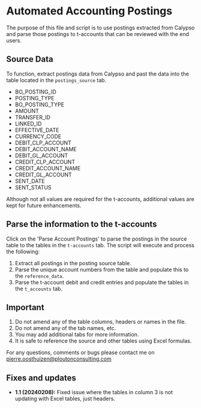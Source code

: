 # Automated Accounting Postings
The purpose of this file and script is to use postings extracted from Calypso and parse those postings to t-accounts that can be reviewed with the end users.

## Source Data
To function, extract postings data from Calypso and past the data into the table located in the `postings_source` tab.
- BO_POSTING_ID
- POSTING_TYPE
- BO_POSTING_TYPE
- AMOUNT
- TRANSFER_ID
- LINKED_ID
- EFFECTIVE_DATE
- CURRENCY_CODE
- DEBIT_CLP_ACCOUNT
- DEBIT_ACCOUNT_NAME
- DEBIT_GL_ACCOUNT
- CREDIT_CLP_ACCOUNT
- CREDIT_ACCOUNT_NAME
- CREDIT_GL_ACCOUNT
- SENT_DATE
- SENT_STATUS

Although not all values are required for the t-accounts, additional values are kept for future enhancements.

## Parse the information to the t-accounts
Click on the 'Parse Account Postings' to parse the postings in the source table to the tables in the `t-accounts` tab.
The script will execute and process the following:
1. Extract all postings in the posting source table.
2. Parse the unique account numbers from the table and populate this to the `reference_data`.
3. Parse the t-account debit and credit entries and populate the tables in the `t_accounts` tab.

## Important
1. Do not amend any of the table columns, headers or names in the file.
2. Do not amend any of the tab names, etc.
3. You may add additional tabs for more information.
4. It is safe to reference the source and other tables using Excel formulas.

For any questions, comments or bugs please contact me on pierre.oosthuizen@ploutonconsulting.com

## Fixes and updates
- **1.1 (20240208):** Fixed issue where the tables in column 3 is not updating with Excel tables, just headers.
  
